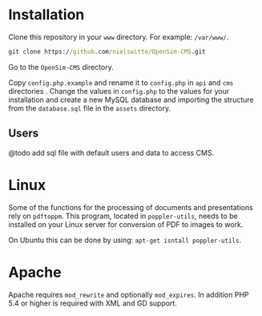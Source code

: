 # Installation
Clone this repository in your `www` directory. For example: `/var/www/`.

```cmd
git clone https://github.com/nielswitte/OpenSim-CMS.git
```

Go to the `OpenSim-CMS` directory.

Copy `config.php.example` and rename it to `config.php` in `api` and `cms` directories . Change the values in `config.php` to the values for your installation and create a new
MySQL database and importing the structure from the `database.sql` file in the `assets` directory.

## Users
@todo add sql file with default users and data to access CMS.


# Linux
Some of the functions for the processing of documents and presentations rely on `pdftoppm`. This program, located in `poppler-utils`, needs to be installed on your Linux server
for conversion of PDF to images to work.

On Ubuntu this can be done by using: `apt-get isntall poppler-utils`.

# Apache
Apache requires `mod_rewrite` and optionally `mod_expires`. In addition PHP 5.4 or higher is required with XML and GD support.